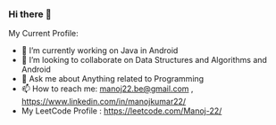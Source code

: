 ### Hi there 👋

My Current Profile:

- 🔭 I’m currently working on Java in Android
- 👯 I’m looking to collaborate on Data Structures and Algorithms and Android
- 💬 Ask me about Anything related to Programming 
- 📫 How to reach me: manoj22.be@gmail.com , https://www.linkedin.com/in/manojkumar22/
- My LeetCode Profile : https://leetcode.com/Manoj-22/

